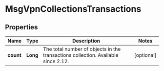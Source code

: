 
# MsgVpnCollectionsTransactions

## Properties
Name | Type | Description | Notes
------------ | ------------- | ------------- | -------------
**count** | **Long** | The total number of objects in the transactions collection. Available since 2.12. |  [optional]



